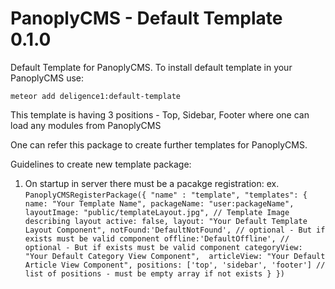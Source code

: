 # PanoplyCMS - Default Template 0.1.0

Default Template for PanoplyCMS. To install default template in your PanoplyCMS use:

`meteor add deligence1:default-template`

This template is having 3 positions - Top, Sidebar, Footer where one can load any modules from PanoplyCMS

One can refer this package to create further templates for PanoplyCMS.

Guidelines to create new template package:

1. On startup in server there must be a pacakge registration:
	ex. `PanoplyCMSRegisterPackage({
				"name" : "template",
				"templates": {
					name: "Your Template Name",
					packageName: "user:packageName",
					layoutImage: "public/templateLayout.jpg", // Template Image describing layout
					active: false,
					layout: "Your Default Template Layout Component",
					notFound:'DefaultNotFound', // optional - But if exists must be valid component
					offline:'DefaultOffline', // optional - But if exists must be valid component
					categoryView: "Your Default Category View Component", 
					articleView: "Your Default Article View Component",
					positions: ['top', 'sidebar', 'footer'] // list of positions - must be empty array if not exists
				}
			})`